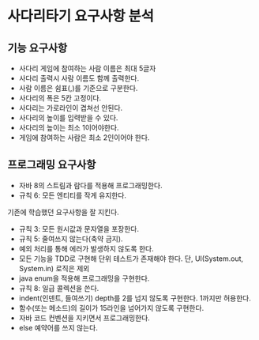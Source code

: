 # 사다리타기 요구사항 분석

## 기능 요구사항

- 사다리 게임에 참여하는 사람 이름은 최대 5글자
- 사다리 출력시 사람 이름도 함께 출력한다.
- 사람 이름은 쉼표(,)를 기준으로 구분한다.
- 사다리의 폭은 5칸 고정이다.
- 사다리는 가로라인이 겹쳐선 안된다.
- 사다리의 높이를 입력받을 수 있다.
- 사다리의 높이는 최소 1이어야한다.
- 게임에 참여하는 사람은 최소 2인이어야 한다.

## 프로그래밍 요구사항

- 자바 8의 스트림과 람다를 적용해 프로그래밍한다.
- 규칙 6: 모든 엔티티를 작게 유지한다.

기존에 학습했던 요구사항을 잘 지킨다.

- 규칙 3: 모든 원시값과 문자열을 포장한다.
- 규칙 5: 줄여쓰지 않는다(축약 금지).
- 예외 처리를 통해 에러가 발생하지 않도록 한다.
- 모든 기능을 TDD로 구현해 단위 테스트가 존재해야 한다. 단, UI(System.out, System.in) 로직은 제외
- java enum을 적용해 프로그래밍을 구현한다.
- 규칙 8: 일급 콜렉션을 쓴다.
- indent(인덴트, 들여쓰기) depth를 2를 넘지 않도록 구현한다. 1까지만 허용한다.
- 함수(또는 메소드)의 길이가 15라인을 넘어가지 않도록 구현한다.
- 자바 코드 컨벤션을 지키면서 프로그래밍한다.
- else 예약어를 쓰지 않는다.
